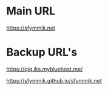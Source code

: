 # Main URL
https://sfymmik.net

# Backup URL's
https://qiq.iks.mybluehost.me/

https://sfymmik.github.io/sfymmik.net

